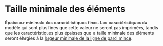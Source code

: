 Taille minimale des éléments
====

Épaisseur minimale des caractéristiques fines. Les caractéristiques du modèle qui sont plus fines que cette valeur ne seront pas imprimées, tandis que les caractéristiques plus épaisses que la taille minimale des éléments seront élargies à la [largeur minimale de la ligne de paroi mince](min_bead_width.md).
